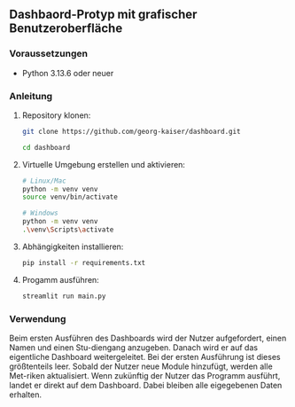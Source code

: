 ## Dashbaord-Protyp mit grafischer Benutzeroberfläche

### Voraussetzungen
- Python 3.13.6 oder neuer

### Anleitung
1. Repository klonen:
   ```bash
   git clone https://github.com/georg-kaiser/dashboard.git
   ```
   ```bash
   cd dashboard
   ```

2. Virtuelle Umgebung erstellen und aktivieren:
   ```bash
   # Linux/Mac
   python -m venv venv
   source venv/bin/activate
   ```
   ```bash
   # Windows
   python -m venv venv
   .\venv\Scripts\activate
   ```

3. Abhängigkeiten installieren:
   ```bash
   pip install -r requirements.txt
   ```

4. Progamm ausführen:
   ```bash
   streamlit run main.py
   ```

### Verwendung
Beim ersten Ausführen des Dashboards wird der Nutzer aufgefordert, einen Namen und einen Stu-diengang anzugeben. Danach wird er auf das eigentliche Dashboard weitergeleitet.
Bei der ersten Ausführung ist dieses größtenteils leer. Sobald der Nutzer neue Module hinzufügt, werden alle Met-riken aktualisiert. 
Wenn zukünftig der Nutzer das Programm ausführt, landet er direkt auf dem Dashboard. Dabei bleiben alle eigegebenen Daten erhalten.

